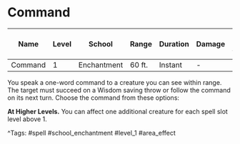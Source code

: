 # Command

| Name | Level | School | Range | Duration | Damage | Save DC & Type |
|------|-------|--------|-------|----------|--------|----------------|
| Command | 1 | Enchantment | 60 ft. | Instant | - | - |

You speak a one-word command to a creature you can see within range. The target must succeed on a Wisdom saving throw or follow the command on its next turn. Choose the command from these options:

**At Higher Levels.** You can affect one additional creature for each spell slot level above 1.

^Tags: #spell #school_enchantment #level_1 #area_effect
